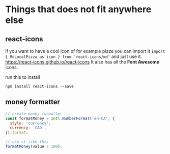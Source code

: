 # Things that does not fit anywhere else

## react-icons

if you want to have a cool icon of for example pizze you can import it `import { MdLocalPizza as icon } from 'react-icons/md'` and just use it.
<https://react-icons.github.io/react-icons> It also has all the **Font Awesome** icons.

run this to install

```
npm install react-icons --save
```

## money formatter

```javascript
// create money formatter
const formatMoney = Intl.NumberFormat('en-CA', {
  style: 'currency',
  currency: 'CAD',
}).format;

// use it like this
formatMoney(value / 100);
```
